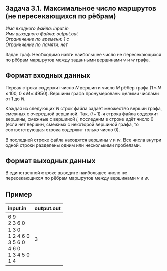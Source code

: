 
## Задача 3.1. Максимальное число маршрутов (не пересекающихся по рёбрам)

*Имя входного файла:  input.in  
Имя выходного файла:  output.out  
Ограничение по времени: 1 с  
Ограничение по памяти: нет*  

Задан граф. Необходимо найти наибольшее число не пересекающихся по рёбрам маршрутов между заданными вершинами _v_  и _w_  графа.

## Формат входных данных

Первая строка содержит число _N_  вершин и число _M_  рёбер графа (1 ≤ _N_ ≤ 100,  0 ≤ _M_ ≤ 4950). Вершины графа пронумерованы целыми числами от 1 до _N_.

Каждая из следующих  _N_ строк файла задаёт множество вершин графа, смежных с очередной вершиной. Так,  (_i_ + 1)-я строка файла содержит вершины, смежные с вершиной _i_, последним в строке идёт число 0 (если нет вершин, смежных с некоторой вершиной графа, то соответствующая строка содержит только число 0).

В последней строке файла находятся вершины  _v_  и _w_. Все числа внутри одной строки разделены одним или несколькими пробелами.

## Формат выходных данных

В единственной строке выведите наибольшее число не пересекающихся по рёбрам маршрутов между вершинами _v_  и _w_.

## Пример

|                                   input.in                                   | output.out |
|:---------------------------------------------------------------------------- |:---------- |
| 6 9<br>2 3 6 0<br>1 3 0<br>1 2 4 6 0<br>3 5 6 0<br>4 6 0<br>1 3 4 5 0<br>1 4 | 3          |
